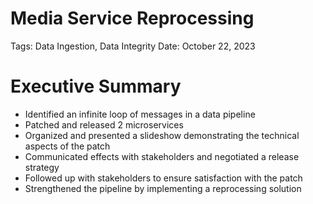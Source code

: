 # Media Service Reprocessing

Tags: Data Ingestion, Data Integrity
Date: October 22, 2023

# Executive Summary

- Identified an infinite loop of messages in a data pipeline
- Patched and released 2 microservices
- Organized and presented a slideshow demonstrating the technical aspects of the patch
- Communicated effects with stakeholders and negotiated a release strategy
- Followed up with stakeholders to ensure satisfaction with the patch
- Strengthened the pipeline by implementing a reprocessing solution